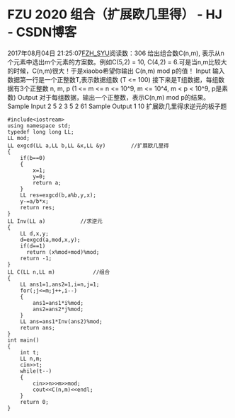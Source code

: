 # FZU 2020 组合（扩展欧几里得） - HJ - CSDN博客
2017年08月04日 21:25:07[FZH_SYU](https://me.csdn.net/feizaoSYUACM)阅读数：306
给出组合数C(n,m), 表示从n个元素中选出m个元素的方案数。例如C(5,2) = 10, C(4,2) = 6.可是当n,m比较大的时候，C(n,m)很大！于是xiaobo希望你输出 C(n,m) mod p的值！ 
Input 
    输入数据第一行是一个正整数T,表示数据组数 (T <= 100) 接下来是T组数据，每组数据有3个正整数 n, m, p (1 <= m <= n <= 10^9, m <= 10^4, m < p < 10^9, p是素数) 
Output 
    对于每组数据，输出一个正整数，表示C(n,m) mod p的结果。  
Sample Input 
    2 
    5 2 3 
    5 2 61
Sample Output 
    1 
    10
扩展欧几里得求逆元的板子题
```
#include<iostream>
using namespace std;
typedef long long LL; 
LL mod;
LL exgcd(LL a,LL b,LL &x,LL &y)        //扩展欧几里得 
{
    if(b==0)
    {
        x=1;
        y=0;
        return a;
    }
    LL res=exgcd(b,a%b,y,x);
    y-=a/b*x;
    return res;
}
LL Inv(LL a)           //求逆元 
{
    LL d,x,y;
    d=exgcd(a,mod,x,y);
    if(d==1)
      return (x%mod+mod)%mod;
    return -1;
} 
LL C(LL n,LL m)            //组合 
{
    LL ans1=1,ans2=1,i=n,j=1;
    for(;j<=m;j++,i--)
    {
        ans1=ans1*i%mod;
        ans2=ans2*j%mod;
    }
    LL ans=ans1*Inv(ans2)%mod;
    return ans;
} 
int main()
{
    int t;
    LL n,m;
    cin>>t;
    while(t--)
    {
        cin>>n>>m>>mod;
        cout<<C(n,m)<<endl;
    }
    return 0;
}
```
